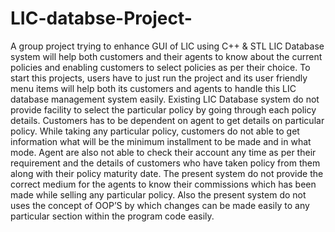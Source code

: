 # LIC-databse-Project-
A group project trying to enhance GUI of LIC using C++ &amp; STL 
LIC Database system will help both customers and their agents to know about the current policies and enabling customers to select policies as per their choice. To start this projects, users have to just run the project and its user friendly menu items will help both its customers and agents to handle this LIC database management system easily.
Existing LIC Database system do not provide facility to select the particular policy by going through each policy details. Customers has to be dependent on agent to get details on particular policy. While taking any particular policy, customers do not able to get information what will be the minimum installment to be made and in what mode. Agent are also not able to check their account any time as per their requirement and the details of customers who have taken policy from them along with their policy maturity date. The present system do not provide the correct medium for the agents to know their commissions which has been made while selling any particular policy. Also the present system do not uses the concept of OOP’S by which changes can be made easily to any particular section within the program code easily.

